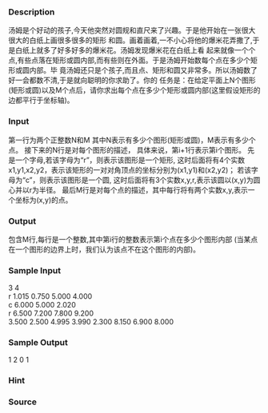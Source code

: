 
### Description
汤姆是个好动的孩子,今天他突然对圆规和直尺来了兴趣。于是他开始在一张很大很大的白纸上画很多很多的矩形
和圆。画着画着,一不小心将他的爆米花弄撒了,于是白纸上就多了好多好多的爆米花。汤姆发现爆米花在白纸上看
起来就像一个个点,有些点落在矩形或圆内部,而有些则在外面。于是汤姆开始数每个点在多少个矩形或圆内部。毕
竟汤姆还只是个孩子,而且点、矩形和圆又非常多。所以汤姆数了好一会都数不清,于是就向聪明的你求助了。你的
任务是：在给定平面上N个图形(矩形或圆)以及M个点后，请你求出每个点在多少个矩形或圆内部(这里假设矩形的
边都平行于坐标轴)。
### Input
第一行为两个正整数N和M
其中N表示有多少个图形(矩形或圆)，M表示有多少个点。
接下来的N行是对每个图形的描述，
具体来说，第i+1行表示第i个图形。
先是一个字母,若该字母为“r”，则表示该图形是一个矩形,
这时后面将有4个实数x1,y1,x2,y2，表示该矩形的一对对角顶点的坐标分别为(x1,y1)和(x2,y2)；
若该字母为“c”，则表示该图形是一个圆,
这时后面将有3个实数x,y,r,表示该圆以(x,y)为圆心并以r为半径。
最后M行是对每个点的描述，其中每行将有两个实数x,y,表示一个坐标为(x,y)的点。
### Output
包含M行,每行是一个整数,其中第i行的整数表示第i个点在多少个图形内部
(当某点在一个图形的边界上时，我们认为该点不在这个图形的内部)。
### Sample Input
3 4                                       
r 1.015 0.750 5.000 4.000                 
c 6.000 5.000 2.020                       
r 6.500 7.200 7.800 9.200                 
3.500 2.500
4.995 3.990
2.300 8.150
6.900 8.000
### Sample Output
1
2
0
1
### Hint

### Source
